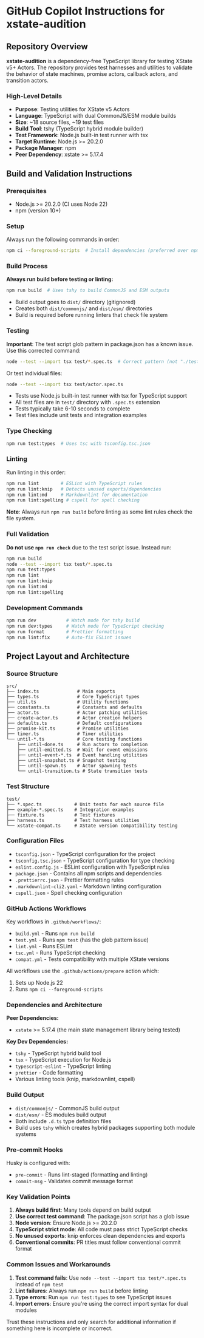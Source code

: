 # GitHub Copilot Instructions for xstate-audition

## Repository Overview

**xstate-audition** is a dependency-free TypeScript library for testing XState v5+ Actors. The repository provides test harnesses and utilities to validate the behavior of state machines, promise actors, callback actors, and transition actors.

### High-Level Details

- **Purpose**: Testing utilities for XState v5 Actors
- **Language**: TypeScript with dual CommonJS/ESM module builds
- **Size**: ~18 source files, ~19 test files
- **Build Tool**: tshy (TypeScript hybrid module builder)
- **Test Framework**: Node.js built-in test runner with tsx
- **Target Runtime**: Node.js >= 20.2.0
- **Package Manager**: npm
- **Peer Dependency**: xstate >= 5.17.4

## Build and Validation Instructions

### Prerequisites

- Node.js >= 20.2.0 (CI uses Node 22)
- npm (version 10+)

### Setup

Always run the following commands in order:

```bash
npm ci --foreground-scripts  # Install dependencies (preferred over npm install)
```

### Build Process

**Always run build before testing or linting:**

```bash
npm run build  # Uses tshy to build CommonJS and ESM outputs
```

- Build output goes to `dist/` directory (gitignored)
- Creates both `dist/commonjs/` and `dist/esm/` directories
- Build is required before running linters that check file system

### Testing

**Important**: The test script glob pattern in package.json has a known issue. Use this corrected command:

```bash
node --test --import tsx test/*.spec.ts  # Correct pattern (not "./test/*.spec.ts")
```

Or test individual files:

```bash
node --test --import tsx test/actor.spec.ts
```

- Tests use Node.js built-in test runner with tsx for TypeScript support
- All test files are in `test/` directory with `.spec.ts` extension
- Tests typically take 6-10 seconds to complete
- Test files include unit tests and integration examples

### Type Checking

```bash
npm run test:types  # Uses tsc with tsconfig.tsc.json
```

### Linting

Run linting in this order:

```bash
npm run lint        # ESLint with TypeScript rules
npm run lint:knip   # Detects unused exports/dependencies
npm run lint:md     # Markdownlint for documentation
npm run lint:spelling # cspell for spell checking
```

**Note**: Always run `npm run build` before linting as some lint rules check the file system.

### Full Validation

**Do not use `npm run check`** due to the test script issue. Instead run:

```bash
npm run build
node --test --import tsx test/*.spec.ts
npm run test:types
npm run lint
npm run lint:knip
npm run lint:md
npm run lint:spelling
```

### Development Commands

```bash
npm run dev           # Watch mode for tshy build
npm run dev:types     # Watch mode for TypeScript checking
npm run format        # Prettier formatting
npm run lint:fix      # Auto-fix ESLint issues
```

## Project Layout and Architecture

### Source Structure

```text
src/
├── index.ts              # Main exports
├── types.ts              # Core TypeScript types
├── util.ts               # Utility functions
├── constants.ts          # Constants and defaults
├── actor.ts              # Actor patching utilities
├── create-actor.ts       # Actor creation helpers
├── defaults.ts           # Default configurations
├── promise-kit.ts        # Promise utilities
├── timer.ts              # Timer utilities
└── until-*.ts            # Core testing functions
    ├── until-done.ts     # Run actors to completion
    ├── until-emitted.ts  # Wait for event emissions
    ├── until-event-*.ts  # Event handling utilities
    ├── until-snapshot.ts # Snapshot testing
    ├── until-spawn.ts    # Actor spawning tests
    └── until-transition.ts # State transition tests
```

### Test Structure

```text
test/
├── *.spec.ts            # Unit tests for each source file
├── example-*.spec.ts    # Integration examples
├── fixture.ts           # Test fixtures
├── harness.ts           # Test harness utilities
└── xstate-compat.ts     # XState version compatibility testing
```

### Configuration Files

- `tsconfig.json` - TypeScript configuration for the project
- `tsconfig.tsc.json` - TypeScript configuration for type checking
- `eslint.config.js` - ESLint configuration with TypeScript rules
- `package.json` - Contains all npm scripts and dependencies
- `.prettierrc.json` - Prettier formatting rules
- `.markdownlint-cli2.yaml` - Markdown linting configuration
- `cspell.json` - Spell checking configuration

### GitHub Actions Workflows

Key workflows in `.github/workflows/`:

- `build.yml` - Runs `npm run build`
- `test.yml` - Runs `npm test` (has the glob pattern issue)
- `lint.yml` - Runs ESLint
- `tsc.yml` - Runs TypeScript checking
- `compat.yml` - Tests compatibility with multiple XState versions

All workflows use the `.github/actions/prepare` action which:

1. Sets up Node.js 22
2. Runs `npm ci --foreground-scripts`

### Dependencies and Architecture

**Peer Dependencies:**

- `xstate` >= 5.17.4 (the main state management library being tested)

**Key Dev Dependencies:**

- `tshy` - TypeScript hybrid build tool
- `tsx` - TypeScript execution for Node.js
- `typescript-eslint` - TypeScript linting
- `prettier` - Code formatting
- Various linting tools (knip, markdownlint, cspell)

### Build Output

- `dist/commonjs/` - CommonJS build output
- `dist/esm/` - ES modules build output
- Both include `.d.ts` type definition files
- Build uses `tshy` which creates hybrid packages supporting both module systems

### Pre-commit Hooks

Husky is configured with:

- `pre-commit` - Runs lint-staged (formatting and linting)
- `commit-msg` - Validates commit message format

### Key Validation Points

1. **Always build first**: Many tools depend on build output
2. **Use correct test command**: The package.json script has a glob issue
3. **Node version**: Ensure Node.js >= 20.2.0
4. **TypeScript strict mode**: All code must pass strict TypeScript checks
5. **No unused exports**: knip enforces clean dependencies and exports
6. **Conventional commits**: PR titles must follow conventional commit format

### Common Issues and Workarounds

1. **Test command fails**: Use `node --test --import tsx test/*.spec.ts` instead of `npm test`
2. **Lint failures**: Always run `npm run build` before linting
3. **Type errors**: Run `npm run test:types` to see TypeScript issues
4. **Import errors**: Ensure you're using the correct import syntax for dual modules

Trust these instructions and only search for additional information if something here is incomplete or incorrect.
